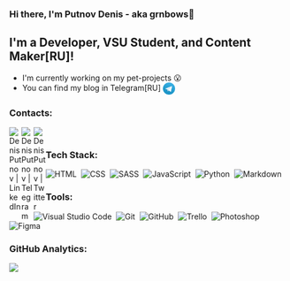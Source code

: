 ### Hi there, I'm Putnov Denis - aka grnbows👋

## I'm a Developer, VSU Student, and Content Maker[RU]!

- I'm currently working on my pet-projects 😮
- You can find my blog in Telegram[RU] <a href="https://t.me/prog_way_blog"><img align="center" alt="Telegram Channel" width="22px" src="https://raw.githubusercontent.com/github/explore/80688e429a7d4ef2fca1e82350fe8e3517d3494d/topics/telegram/telegram.png" /></a>

### Contacts: 

[<img align="left" alt="Denis Putnov | LinkedIn" width="22px" src="https://simpleicons.org/icons/linkedin.svg" />][linkedin]
[<img align="left" alt="Denis Putnov | Telegram" width="22px" src="https://simpleicons.org/icons/telegram.svg"/>][telegram]
[<img align="left" alt="Denis Putnov | Twitter" width="22px" src="https://simpleicons.org/icons/twitter.svg"/>][twitter] &nbsp;

### Tech Stack:

![HTML](https://img.shields.io/badge/-HTML-333333?style=flat-square&logo=HTML5&logoColor=E34F26)&nbsp;
![CSS](https://img.shields.io/badge/-CSS-333333?style=flat-square&logo=CSS3&logoColor=1572B6)&nbsp;
![SASS](https://img.shields.io/badge/-SASS-333333?style=flat-square&logo=SASS)&nbsp;
![JavaScript](https://img.shields.io/badge/-JavaScript-333333?style=flat-square&logo=javascript)&nbsp;
![Python](https://img.shields.io/badge/-Python-333333?style=flat-square&logo=python)&nbsp;
![Markdown](https://img.shields.io/badge/-Markdown-333333?style=flat&logo=markdown)&nbsp;


### Tools:

![Visual Studio Code](https://img.shields.io/badge/-Visual%20Studio%20Code-333333?style=flat-square&logo=visual-studio-code&logoColor=007ACC)&nbsp;
![Git](https://img.shields.io/badge/-Git-333333?style=flat-square&logo=git)&nbsp;
![GitHub](https://img.shields.io/badge/-GitHub-333333?style=flat-square&logo=github)&nbsp;
![Trello](https://img.shields.io/badge/-Trello-333333?style=flat-square&logo=Trello&logoColor=0079BF)&nbsp;
![Photoshop](https://img.shields.io/badge/-Photoshop-333333?style=flat-square&logo=adobe-photoshop)&nbsp;
![Figma](https://img.shields.io/badge/-Figma-333333?style=flat-square&logo=figma)&nbsp;

### GitHub Analytics:

<img height="160em" align="left" src="https://github-readme-stats.vercel.app/api/top-langs/?username=grnbows&langs_count=8&hide_border=true&layout=compact&hide=jupyter%20notebook&exclude_repo=codeye" />



[linkedin]: https://www.linkedin.com/in/grnbows/
[telegram]: https://t.me/grnbows
[twitter]: https://twitter.com/grnbows
